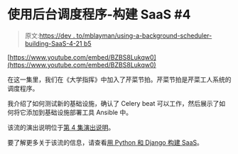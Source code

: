 # 使用后台调度程序-构建 SaaS #4

> 原文:[https://dev . to/mblayman/using-a-background-scheduler-building-SaaS-4-21 b5](https://dev.to/mblayman/using-a-background-scheduler-building-saas-4-21b5)

[https://www.youtube.com/embed/BZBS8Lukqw0](https://www.youtube.com/embed/BZBS8Lukqw0)

在这一集里，我们在《大学指挥》中加入了芹菜节拍。芹菜节拍是芹菜工人系统的调度程序。

我介绍了如何测试新的基础设施，确认了 Celery beat 可以工作，然后展示了如何将它添加到基础设施部署工具 Ansible 中。

该流的演出说明位于[第 4 集演出说明](https://www.mattlayman.com/building-saas/background-scheduler/)。

要了解更多关于该流的信息，请查看[用 Python 和 Django 构建 SaaS](https://www.mattlayman.com/building-saas/)。